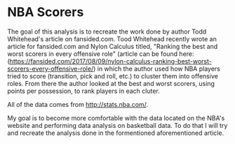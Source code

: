 # NBA Scorers
The goal of this analysis is to recreate the work done by author Todd Whitehead's article on fansided.com. Tood Whitehead recently wrote an article for fansided.com and Nylon Calculus titled, "Ranking the best and worst scorers in every offensive role" (article can be found here: (https://fansided.com/2017/08/09/nylon-calculus-ranking-best-worst-scorers-every-offensive-role/) in which the author used how NBA players tried to score (transition, pick and roll, etc.) to cluster them into offensive roles. From there the author looked at the best and worst scorers, using points per possession, to rank players in each cluter.

All of the data comes from http://stats.nba.com/.

My goal is to become more comfortable with the data located on the NBA's website and performing data analysis on basketball data. To do that I will try and recreate the analysis done in the formentioned aforementioned article.

